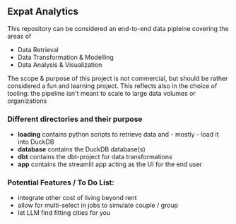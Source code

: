 ## Expat Analytics

This repository can be considered an end-to-end data pipleine covering the areas of
* Data Retrieval
* Data Transformation & Modelling
* Data Analysis & Visualization

The scope & purpose of this project is not commercial, but should be rather considered a fun and learning project.
This reflects also in the choice of tooling: the pipeline isn't meant to scale to large data volumes or organizations

### Different directories and their purpose

- **loading**
    contains python scripts to retrieve data and - mostly - load it into DuckDB
- **database**
    contains the DuckDB database(s)
- **dbt**
    contains the dbt-project for data transformations
- **app**
    contains the streamlit app acting as the UI for the end user
<!-- - llm -->


### Potential Features / To Do List:

- integrate other cost of living beyond rent
- allow for multi-select in jobs to simulate couple / group
- let LLM find fitting cities for you